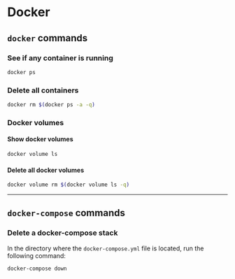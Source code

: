 # Docker

## `docker` commands

### See if any container is running

```bash
docker ps
```

### Delete all containers

```bash
docker rm $(docker ps -a -q)
```

### Docker volumes

#### Show docker volumes

```bash
docker volume ls
```

#### Delete all docker volumes

```bash
docker volume rm $(docker volume ls -q)
```

---

## `docker-compose` commands

### Delete a docker-compose stack

In the directory where the `docker-compose.yml` file is located, run the following command:

```bash
docker-compose down
```
